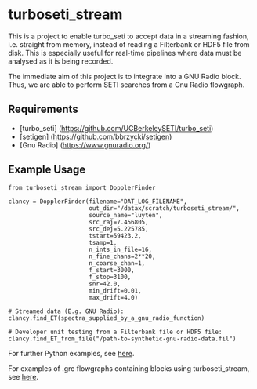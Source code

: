 # turboseti_stream

This is a project to enable turbo_seti to accept data in a streaming fashion, i.e. straight from memory, instead of reading a Filterbank or HDF5 file from disk. 
This is especially useful for real-time pipelines where data must be analysed as it is being recorded.

The immediate aim of this project is to integrate into a GNU Radio block. Thus, we are able to perform SETI searches from a Gnu Radio flowgraph.

## Requirements
- [turbo_seti] (https://github.com/UCBerkeleySETI/turbo_seti)
- [setigen] (https://github.com/bbrzycki/setigen)
- [Gnu Radio] (https://www.gnuradio.org/)

## Example Usage

```
from turboseti_stream import DopplerFinder

clancy = DopplerFinder(filename="DAT_LOG_FILENAME",
                       out_dir="/datax/scratch/turboseti_stream/",
                       source_name="luyten",
                       src_raj=7.456805, 
                       src_dej=5.225785,
                       tstart=59423.2, 
                       tsamp=1, 
                       n_ints_in_file=16,
                       n_fine_chans=2**20,
                       n_coarse_chan=1,
                       f_start=3000,
                       f_stop=3100,
                       snr=42.0,
                       min_drift=0.01,
                       max_drift=4.0)
 
# Streamed data (E.g. GNU Radio):
clancy.find_ET(spectra_supplied_by_a_gnu_radio_function)

# Developer unit testing from a Filterbank file or HDF5 file:
clancy.find_ET_from_file("/path-to-synthetic-gnu-radio-data.fil")
```

For further Python examples, see [here](https://github.com/youais/gr-turboseti/blob/master/examples/python_script_tests/turboseti_multiprocessing_test.py).

For examples of .grc flowgraphs containing blocks using turboseti_stream, see [here](https://github.com/youais/gr-turboseti/tree/master/examples/example_flowgraphs).
